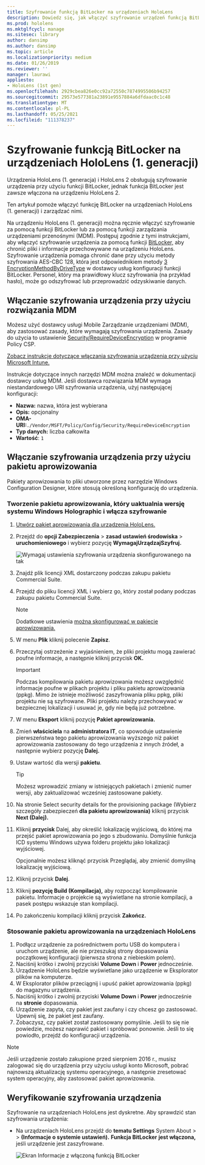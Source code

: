 ```yaml
---
title: Szyfrowanie funkcją BitLocker na urządzeniach HoloLens
description: Dowiedz się, jak włączyć szyfrowanie urządzeń funkcją BitLocker w celu ochrony plików przechowywanych na urządzeniach rzeczywistości mieszanej HoloLens.
ms.prod: hololens
ms.mktglfcycl: manage
ms.sitesec: library
author: dansimp
ms.author: dansimp
ms.topic: article
ms.localizationpriority: medium
ms.date: 01/26/2019
ms.reviewer: ''
manager: laurawi
appliesto:
- HoloLens (1st gen)
ms.openlocfilehash: 2929cbea826e0cc92a72550c7874995506b94257
ms.sourcegitcommit: 29573e577381a23891e9557884a6dfdaac0c1c48
ms.translationtype: MT
ms.contentlocale: pl-PL
ms.lasthandoff: 05/25/2021
ms.locfileid: "111378237"
---
```

# <a name="hololens-1st-gen-bitlocker-encryption"></a>Szyfrowanie funkcją BitLocker na urządzeniach HoloLens (1. generacji)

Urządzenia HoloLens (1. generacja) i HoloLens 2 obsługują szyfrowanie urządzenia przy użyciu funkcji BitLocker, jednak funkcja BitLocker jest zawsze włączona na urządzeniu HoloLens 2.

Ten artykuł pomoże włączyć funkcję BitLocker na urządzeniach HoloLens (1. generacji) i zarządzać nimi.

Na urządzeniu HoloLens (1. generacji) można ręcznie włączyć szyfrowanie za pomocą funkcji BitLocker lub za pomocą funkcji zarządzania urządzeniami przenośnymi (MDM). Postępuj zgodnie z tymi instrukcjami, aby włączyć szyfrowanie urządzenia za pomocą funkcji [BitLocker,](https://docs.microsoft.com/windows/security/information-protection/bitlocker/bitlocker-device-encryption-overview-windows-10#bitlocker-device-encryption) aby chronić pliki i informacje przechowywane na urządzeniu HoloLens. Szyfrowanie urządzenia pomaga chronić dane przy użyciu metody szyfrowania AES-CBC 128, która jest odpowiednikiem metody [3 EncryptionMethodByDriveType](https://docs.microsoft.com/windows/client-management/mdm/bitlocker-csp#encryptionmethodbydrivetype) w dostawcy usług konfiguracji funkcji BitLocker. Personel, który ma prawidłowy klucz szyfrowania (na przykład hasło), może go odszyfrować lub przeprowadzić odzyskiwanie danych.

## <a name="enable-device-encryption-using-mdm"></a>Włączanie szyfrowania urządzenia przy użyciu rozwiązania MDM

Możesz użyć dostawcy usługi Mobile Zarządzanie urządzeniami (MDM), aby zastosować zasady, które wymagają szyfrowania urządzenia. Zasady do użycia to ustawienie [Security/RequireDeviceEncryption](https://docs.microsoft.com/windows/client-management/mdm/policy-csp-security#security-requiredeviceencryption) w programie Policy CSP.

[Zobacz instrukcje dotyczące włączania szyfrowania urządzenia przy użyciu Microsoft Intune.](https://docs.microsoft.com/intune/compliance-policy-create-windows#windows-holographic-for-business)

Instrukcje dotyczące innych narzędzi MDM można znaleźć w dokumentacji dostawcy usług MDM. Jeśli dostawca rozwiązania MDM wymaga niestandardowego URI szyfrowania urządzenia, użyj następującej konfiguracji:

- **Nazwa:** nazwa, która jest wybierana
- **Opis:** opcjonalny
- **OMA-URI:**`./Vendor/MSFT/Policy/Config/Security/RequireDeviceEncryption`
- **Typ danych:** liczba całkowita
- **Wartość**: `1`

## <a name="enable-device-encryption-using-a-provisioning-package"></a>Włączanie szyfrowania urządzenia przy użyciu pakietu aprowizowania

Pakiety aprowizowania to pliki utworzone przez narzędzie Windows Configuration Designer, które stosują określoną konfigurację do urządzenia. 

### <a name="create-a-provisioning-package-that-upgrades-the-windows-holographic-edition-and-enables-encryption"></a>Tworzenie pakietu aprowizowania, który uaktualnia wersję systemu Windows Holographic i włącza szyfrowanie

1. [Utwórz pakiet aprowizowania dla urządzenia HoloLens.](hololens-provisioning.md)
1. Przejdź do **opcji Zabezpieczenia**  >  **zasad ustawień środowiska**  >  **uruchomieniowego** i wybierz pozycję **WymagajUrządzajSzyfruj.**

    ![Wymagaj ustawienia szyfrowania urządzenia skonfigurowanego na tak](images/device-encryption.png)

1. Znajdź plik licencji XML dostarczony podczas zakupu pakietu Commercial Suite.

1. Przejdź do pliku licencji XML i wybierz go, który został podany podczas zakupu pakietu Commercial Suite.
    > [!NOTE]
    > Dodatkowe ustawienia [można skonfigurować w pakiecie aprowizowania.](hololens-provisioning.md)

1. W menu **Plik** kliknij polecenie **Zapisz**. 

1. Przeczytaj ostrzeżenie z wyjaśnieniem, że pliki projektu mogą zawierać poufne informacje, a następnie kliknij przycisk **OK.**

    > [!IMPORTANT]
    > Podczas kompilowania pakietu aprowizowania możesz uwzględnić informacje poufne w plikach projektu i pliku pakietu aprowizowania (ppkg). Mimo że istnieje możliwość zaszyfrowania pliku ppkg, pliki projektu nie są szyfrowane. Pliki projektu należy przechowywać w bezpiecznej lokalizacji i usuwać je, gdy nie będą już potrzebne.

1. W menu **Eksport** kliknij pozycję **Pakiet aprowizowania.**
1. Zmień **właściciela** na **administratora IT**, co spowoduje ustawienie pierwszeństwa tego pakietu aprowizowania wyższego niż pakiet aprowizowania zastosowany do tego urządzenia z innych źródeł, a następnie wybierz pozycję **Dalej.**
1. Ustaw wartość dla wersji **pakietu**.

    > [!TIP]
    > Możesz wprowadzić zmiany w istniejących pakietach i zmienić numer wersji, aby zaktualizować wcześniej zastosowane pakiety.

1. Na stronie Select security details for the provisioning package (Wybierz szczegóły zabezpieczeń **dla pakietu aprowizowania)** kliknij przycisk **Next (Dalej).**
1. Kliknij **przycisk** Dalej, aby określić lokalizację wyjściową, do której ma przejść pakiet aprowizowania po jego s zbudowaniu. Domyślnie funkcja ICD systemu Windows używa folderu projektu jako lokalizacji wyjściowej.

    Opcjonalnie możesz kliknąć przycisk Przeglądaj, aby zmienić domyślną lokalizację wyjściową.

1. Kliknij przycisk **Dalej**.
1. Kliknij **pozycję Build (Kompilacja),** aby rozpocząć kompilowanie pakietu. Informacje o projekcie są wyświetlane na stronie kompilacji, a pasek postępu wskazuje stan kompilacji.
1. Po zakończeniu kompilacji kliknij przycisk **Zakończ.**

### <a name="apply-the-provisioning-package-to-hololens"></a>Stosowanie pakietu aprowizowania na urządzeniach HoloLens

1. Podłącz urządzenie za pośrednictwem portu USB do komputera i  uruchom urządzenie, ale nie przeszukaj strony dopasowania początkowej konfiguracji (pierwsza strona z niebieskim polem).
1. Naciśnij krótko i zwolnij przyciski **Volume Down** i **Power** jednocześnie.
1. Urządzenie HoloLens będzie wyświetlane jako urządzenie w Eksplorator plików na komputerze.
1. W Eksplorator plików przeciągnij i upuść pakiet aprowizowania (ppkg) do magazynu urządzenia.
1. Naciśnij krótko i zwolnij przyciski **Volume Down** i **Power** jednocześnie na **stronie** dopasowania.
1. Urządzenie zapyta, czy pakiet jest zaufany i czy chcesz go zastosować. Upewnij się, że pakiet jest zaufany.
1. Zobaczysz, czy pakiet został zastosowany pomyślnie. Jeśli to się nie powiedzie, możesz naprawić pakiet i spróbować ponownie. Jeśli to się powiodło, przejdź do konfiguracji urządzenia.

> [!NOTE]
> Jeśli urządzenie zostało zakupione przed sierpniem 2016 r., musisz zalogować się do urządzenia przy użyciu usługi konto Microsoft, pobrać najnowszą aktualizację systemu operacyjnego, a następnie zresetować system operacyjny, aby zastosować pakiet aprowizowania.

## <a name="verify-device-encryption"></a>Weryfikowanie szyfrowania urządzenia

Szyfrowanie na urządzeniach HoloLens jest dyskretne. Aby sprawdzić stan szyfrowania urządzenia:

- Na urządzeniach HoloLens przejdź do **tematu Settings** System About  >    >  **(Informacje o systemie ustawień).** **Funkcja BitLocker** **jest włączona,** jeśli urządzenie jest zaszyfrowane. 

    ![Ekran Informacje z włączoną funkcją BitLocker](images/about-encryption.png)
